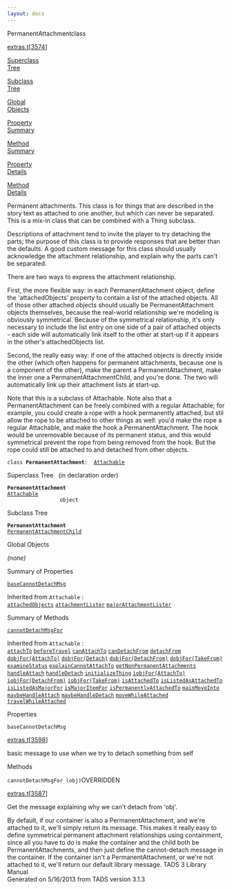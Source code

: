 ```yaml
---
layout: docs
---
```

<span class="title">PermanentAttachment</span><span class="type">class</span>

[extras.t](../file/extras.t.html)\[[3574](../source/extras.t.html#3574)\]

[Superclass  
Tree](#_SuperClassTree_)

[Subclass  
Tree](#_SubClassTree_)

[Global  
Objects](#_ObjectSummary_)

[Property  
Summary](#_PropSummary_)

[Method  
Summary](#_MethodSummary_)

[Property  
Details](#_Properties_)

[Method  
Details](#_Methods_)



Permanent attachments. This class is for things that are described in
the story text as attached to one another, but which can never be
separated. This is a mix-in class that can be combined with a Thing
subclass.

Descriptions of attachment tend to invite the player to try detaching
the parts; the purpose of this class is to provide responses that are
better than the defaults. A good custom message for this class should
usually acknowledge the attachment relationship, and explain why the
parts can't be separated.

There are two ways to express the attachment relationship.

First, the more flexible way: in each PermanentAttachment object, define
the 'attachedObjects' property to contain a list of the attached
objects. All of those other attached objects should usually be
PermanentAttachment objects themselves, because the real-world
relationship we're modeling is obviously symmetrical. Because of the
symmetrical relationship, it's only necessary to include the list entry
on one side of a pair of attached objects - each side will automatically
link itself to the other at start-up if it appears in the other's
attachedObjects list.

Second, the really easy way: if one of the attached objects is directly
inside the other (which often happens for permanent attachments, because
one is a component of the other), make the parent a PermanentAttachment,
make the inner one a PermanentAttachmentChild, and you're done. The two
will automatically link up their attachment lists at start-up.

Note that this is a subclass of Attachable. Note also that a
PermanentAttachment can be freely combined with a regular Attachable;
for example, you could create a rope with a hook permanently attached,
but stil allow the rope to be attached to other things as well: you'd
make the rope a regular Attachable, and make the hook a
PermanentAttachment. The hook would be unremovable because of its
permanent status, and this would symmetrical prevent the rope from being
removed from the hook. But the rope could still be attached to and
detached from other objects.

`class `**`PermanentAttachment`**` :   `[`Attachable`](../object/Attachable.html)



<span id="_SuperClassTree_"></span>



<span class="hdln">Superclass Tree</span>   (in declaration order)



**`PermanentAttachment`**  
[`Attachable`](../object/Attachable.html)  
`                 object`  
<span id="_SubClassTree_"></span>



<span class="hdln">Subclass Tree</span>  



**`PermanentAttachment`**  
[`PermanentAttachmentChild`](../object/PermanentAttachmentChild.html)  
<span id="_ObjectSummary_"></span>



<span class="hdln">Global Objects</span>  



*(none)* <span id="_PropSummary_"></span>



<span class="hdln">Summary of Properties</span>  



[`baseCannotDetachMsg`](#baseCannotDetachMsg)

Inherited from `Attachable` :  
[`attachedObjects`](../object/Attachable.html#attachedObjects) [`attachmentLister`](../object/Attachable.html#attachmentLister) [`majorAttachmentLister`](../object/Attachable.html#majorAttachmentLister)

<span id="_MethodSummary_"></span>



<span class="hdln">Summary of Methods</span>  



[`cannotDetachMsgFor`](#cannotDetachMsgFor)

Inherited from `Attachable` :  
[`attachTo`](../object/Attachable.html#attachTo) [`beforeTravel`](../object/Attachable.html#beforeTravel) [`canAttachTo`](../object/Attachable.html#canAttachTo) [`canDetachFrom`](../object/Attachable.html#canDetachFrom) [`detachFrom`](../object/Attachable.html#detachFrom) [`dobjFor(AttachTo)`](../object/Attachable.html#dobjFor(AttachTo)) [`dobjFor(Detach)`](../object/Attachable.html#dobjFor(Detach)) [`dobjFor(DetachFrom)`](../object/Attachable.html#dobjFor(DetachFrom)) [`dobjFor(TakeFrom)`](../object/Attachable.html#dobjFor(TakeFrom)) [`examineStatus`](../object/Attachable.html#examineStatus) [`explainCannotAttachTo`](../object/Attachable.html#explainCannotAttachTo) [`getNonPermanentAttachments`](../object/Attachable.html#getNonPermanentAttachments) [`handleAttach`](../object/Attachable.html#handleAttach) [`handleDetach`](../object/Attachable.html#handleDetach) [`initializeThing`](../object/Attachable.html#initializeThing) [`iobjFor(AttachTo)`](../object/Attachable.html#iobjFor(AttachTo)) [`iobjFor(DetachFrom)`](../object/Attachable.html#iobjFor(DetachFrom)) [`iobjFor(TakeFrom)`](../object/Attachable.html#iobjFor(TakeFrom)) [`isAttachedTo`](../object/Attachable.html#isAttachedTo) [`isListedAsAttachedTo`](../object/Attachable.html#isListedAsAttachedTo) [`isListedAsMajorFor`](../object/Attachable.html#isListedAsMajorFor) [`isMajorItemFor`](../object/Attachable.html#isMajorItemFor) [`isPermanentlyAttachedTo`](../object/Attachable.html#isPermanentlyAttachedTo) [`mainMoveInto`](../object/Attachable.html#mainMoveInto) [`maybeHandleAttach`](../object/Attachable.html#maybeHandleAttach) [`maybeHandleDetach`](../object/Attachable.html#maybeHandleDetach) [`moveWhileAttached`](../object/Attachable.html#moveWhileAttached) [`travelWhileAttached`](../object/Attachable.html#travelWhileAttached)

<span id="_Properties_"></span>



<span class="hdln">Properties</span>  



<span id="baseCannotDetachMsg"></span>

`baseCannotDetachMsg`

[extras.t](../file/extras.t.html)\[[3598](../source/extras.t.html#3598)\]



basic message to use when we try to detach something from self



<span id="_Methods_"></span>



<span class="hdln">Methods</span>  



<span id="cannotDetachMsgFor"></span>

`cannotDetachMsgFor (obj)`<span class="rem">OVERRIDDEN</span>

[extras.t](../file/extras.t.html)\[[3587](../source/extras.t.html#3587)\]



Get the message explaining why we can't detach from 'obj'.

By default, if our container is also a PermanentAttachment, and we're
attached to it, we'll simply return its message. This makes it really
easy to define symmetrical permanent attachment relationships using
containment, since all you have to do is make the container and the
child both be PermanentAttachments, and then just define the
cannot-detach message in the container. If the container isn't a
PermanentAttachment, or we're not attached to it, we'll return our
default library message.
TADS 3 Library Manual  
Generated on 5/16/2013 from TADS version 3.1.3


